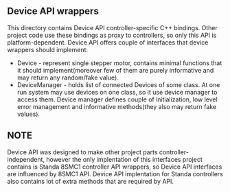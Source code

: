 ## Device API wrappers
This directory contains Device API controller-specific C++ bindings. Other project code use these bindings as proxy to controllers, so only this API is platform-dependent. Device API offers couple of interfaces that device wrappers should implement:
* Device - represent single stepper motor, contains minimal functions that it should implement(moreover few of them are purely informative and may return any random/fake value). 
* DeviceManager - holds list of connected Devices of some class. At one run system may use devices on one class, so it use device manager to access them. Device manager defines couple of initialization, low level error management and informative methods(they also may return fake values).

## NOTE
Device API was designed to make other project parts controller-independent, however the only implentation of this interfaces project contains is Standa 8SMC1 controller API wrappers, so Device API interfaces are influenced by 8SMC1 API. Device API implentation for Standa controllers also contains lot of extra methods that are required by API.
